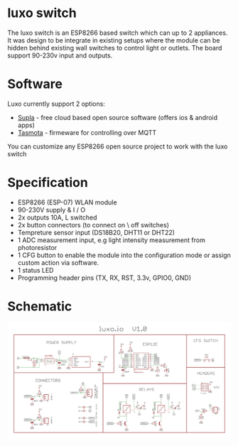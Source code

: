 # luxo switch

The luxo switch is an ESP8266 based switch which can up to 2 appliances.
It was design to be integrate in existing setups where the module can be hidden behind existing wall switches to control light or outlets.
The board support 90-230v input and outputs.

# Software

Luxo currently support 2 options:
* [Supla](https://www.supla.org/en/) - free cloud based open source software (offers ios & android apps)
* [Tasmota](https://github.com/arendst/Sonoff-Tasmota) - firmeware for controlling over MQTT

You can customize any ESP8266 open source project to work with the luxo switch

# Specification

* ESP8266 (ESP-07) WLAN module
* 90-230V supply & I / O
* 2x outputs 10A, L switched
* 2x button connectors (to connect on \ off switches)
* Tempreture sensor input (DS18B20, DHT11 or DHT22)
* 1 ADC measurement input, e.g light intensity measurement from photoresistor
* 1 CFG button to enable the module into the configuration mode or assign custom action via software.
* 1 status LED
* Programming header pins (TX, RX, RST, 3.3v, GPIO0, GND)

# Schematic

![Luxo schematic](https://raw.githubusercontent.com/mizrachiran/luxo/master/Schematic.png)

